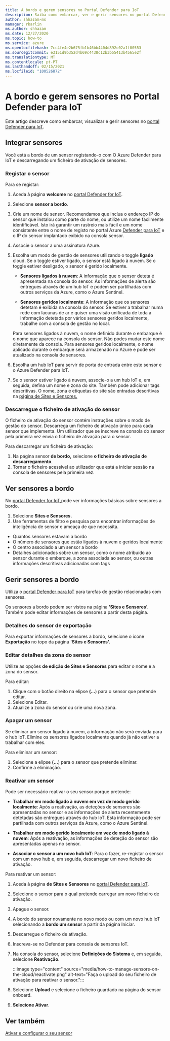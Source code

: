 ```yaml
---
title: A bordo e gerem sensores no Portal Defender para IoT
description: Saiba como embarcar, ver e gerir sensores no portal Defender para IoT.
author: shhazam-ms
manager: rkarlin
ms.author: shhazam
ms.date: 12/27/2020
ms.topic: how-to
ms.service: azure
ms.openlocfilehash: 7cc4fe4e2b675fb1b46bb4404d892c02a1f00553
ms.sourcegitcommit: e3151d9b352d4b69c4438c12b3b55413b4565e2f
ms.translationtype: MT
ms.contentlocale: pt-PT
ms.lasthandoff: 02/15/2021
ms.locfileid: "100526872"
---
```

# <a name="onboard-and-manage-sensors-in-the-defender-for-iot-portal"></a>A bordo e gerem sensores no Portal Defender para IoT

Este artigo descreve como embarcar, visualizar e gerir sensores no [portal Defender para IoT](https://portal.azure.com/#blade/Microsoft_Azure_IoT_Defender/IoTDefenderDashboard/Getting_Started).

## <a name="onboard-sensors"></a>Integrar sensores

Você está a bordo de um sensor registando-o com O Azure Defender para IoT e descarregando um ficheiro de ativação de sensores.

### <a name="register-the-sensor"></a>Registar o sensor

Para se registar:

1. Aceda à página **welcome** no [portal Defender for IoT](https://portal.azure.com/#blade/Microsoft_Azure_IoT_Defender/IoTDefenderDashboard/Getting_Started).
1. Selecione **sensor a bordo**.
1. Crie um nome de sensor. Recomendamos que inclua o endereço IP do sensor que instalou como parte do nome, ou utilize um nome facilmente identificável. Isto irá garantir um rastreio mais fácil e um nome consistente entre o nome de registo no portal Azure [Defender para IoT](https://portal.azure.com/#blade/Microsoft_Azure_IoT_Defender/IoTDefenderDashboard/Getting_Started) e o IP do sensor implantado exibido na consola sensor.
1. Associe o sensor a uma assinatura Azure.
1. Escolha um modo de gestão de sensores utilizando o toggle **ligado** cloud. Se o toggle estiver ligado, o sensor está ligado à nuvem. Se o toggle estiver desligado, o sensor é gerido localmente.

   - **Sensores ligados à nuvem**: A informação que o sensor deteta é apresentada na consola do sensor. As informações de alerta são entregues através de um hub IoT e podem ser partilhadas com outros serviços da Azure, como o Azure Sentinel.

   - **Sensores geridos localmente**: A informação que os sensores detetam é exibida na consola do sensor. Se estiver a trabalhar numa rede com lacunas de ar e quiser uma visão unificada de toda a informação detetada por vários sensores geridos localmente, trabalhe com a consola de gestão no local.

   Para sensores ligados à nuvem, o nome definido durante o embarque é o nome que aparece na consola do sensor. Não podes mudar este nome diretamente da consola. Para sensores geridos localmente, o nome aplicado durante o embarque será armazenado no Azure e pode ser atualizado na consola de sensores.

1. Escolha um hub IoT para servir de porta de entrada entre este sensor e o Azure Defender para IoT.
1. Se o sensor estiver ligado à nuvem, associe-o a um hub IoT e, em seguida, defina um nome e zona do site. Também pode adicionar tags descritivas. O nome, zona e etiquetas do site são entradas descritivas na [página de Sites e Sensores.](#view-onboarded-sensors)

### <a name="download-the-sensor-activation-file"></a>Descarregue o ficheiro de ativação do sensor

O ficheiro de ativação do sensor contém instruções sobre o modo de gestão do sensor. Descarrega um ficheiro de ativação único para cada sensor que implementa. Um utilizador que se inscreve na consola do sensor pela primeira vez envia o ficheiro de ativação para o sensor.

Para descarregar um ficheiro de ativação:

1. Na página sensor **de bordo,** selecione **o ficheiro de ativação de descarregamento**.
1. Tornar o ficheiro acessível ao utilizador que está a iniciar sessão na consola de sensores pela primeira vez.

## <a name="view-onboarded-sensors"></a>Ver sensores a bordo

No [portal Defender for IoT,](https://portal.azure.com/#blade/Microsoft_Azure_IoT_Defender/IoTDefenderDashboard/Getting_Started)pode ver informações básicas sobre sensores a bordo.

1. Selecione **Sites e Sensores.**
1. Use ferramentas de filtro e pesquisa para encontrar informações de inteligência de sensor e ameaça de que necessita.

- Quantos sensores estavam a bordo
- O número de sensores que estão ligados à nuvem e geridos localmente
- O centro associado a um sensor a bordo
- Detalhes adicionados sobre um sensor, como o nome atribuído ao sensor durante o embarque, a zona associada ao sensor, ou outras informações descritivas adicionadas com tags

## <a name="manage-onboarded-sensors"></a>Gerir sensores a bordo

Utiliza o [portal Defender para IoT](https://portal.azure.com/#blade/Microsoft_Azure_IoT_Defender/IoTDefenderDashboard/Getting_Started) para tarefas de gestão relacionadas com sensores.

Os sensores a bordo podem ser vistos na página **'Sites e Sensores'.** Também pode editar informações de sensores a partir desta página.

### <a name="export-sensor-details"></a>Detalhes do sensor de exportação

Para exportar informações de sensores a bordo, selecione o ícone **Exportação** no topo da página **'Sites e Sensores'.**

### <a name="edit-sensor-zone-details"></a>Editar detalhes da zona do sensor

Utilize as opções **de edição de Sites e Sensores** para editar o nome e a zona do sensor.

Para editar:

1. Clique com o botão direito na elipse **(...**) para o sensor que pretende editar.
1. Selecione Editar.
1. Atualize a zona do sensor ou crie uma nova zona.

### <a name="delete-a-sensor"></a>Apagar um sensor

Se eliminar um sensor ligado à nuvem, a informação não será enviada para o hub IoT. Elimine os sensores ligados localmente quando já não estiver a trabalhar com eles.

Para eliminar um sensor:

1. Selecione a elipse **(...**) para o sensor que pretende eliminar.
1. Confirme a eliminação.

### <a name="reactivate-a-sensor"></a>Reativar um sensor 

Pode ser necessário reativar o seu sensor porque pretende:

- **Trabalhar em modo ligado à nuvem em vez de modo gerido localmente**: Após a reativação, as deteções de sensores são apresentadas no sensor e as informações de alerta recentemente detetadas são entregues através do hub IoT. Esta informação pode ser partilhada com outros serviços da Azure, como o Azure Sentinel.

- **Trabalhar em modo gerido localmente em vez de modo ligado à nuvem**: Após a reativação, as informações de deteção do sensor são apresentadas apenas no sensor.

- **Associar o sensor a um novo hub IoT**: Para o fazer, re-registar o sensor com um novo hub e, em seguida, descarregar um novo ficheiro de ativação.

Para reativar um sensor:

1. Aceda à página **de Sites e Sensores** no [portal Defender para IoT](https://portal.azure.com/#blade/Microsoft_Azure_IoT_Defender/IoTDefenderDashboard/Getting_Started).

2. Selecione o sensor para o qual pretende carregar um novo ficheiro de ativação.

3. Apague o sensor.

4. A bordo do sensor novamente no novo modo ou com um novo hub IoT selecionando a **bordo um sensor** a partir da página Iniciar.

5. Descarregue o ficheiro de ativação.

1. Inscreva-se no Defender para consola de sensores IoT.

7. Na consola do sensor, selecione **Definições do Sistema** e, em seguida, selecione **Reativação**.

   :::image type="content" source="media/how-to-manage-sensors-on-the-cloud/reactivate.png" alt-text="Faça o upload do seu ficheiro de ativação para reativar o sensor.":::

8. Selecione **Upload** e selecione o ficheiro guardado na página do sensor onboard.

9. **Selecione Ativar**.

## <a name="see-also"></a>Ver também

[Ativar e configurar o seu sensor](how-to-activate-and-set-up-your-sensor.md)
